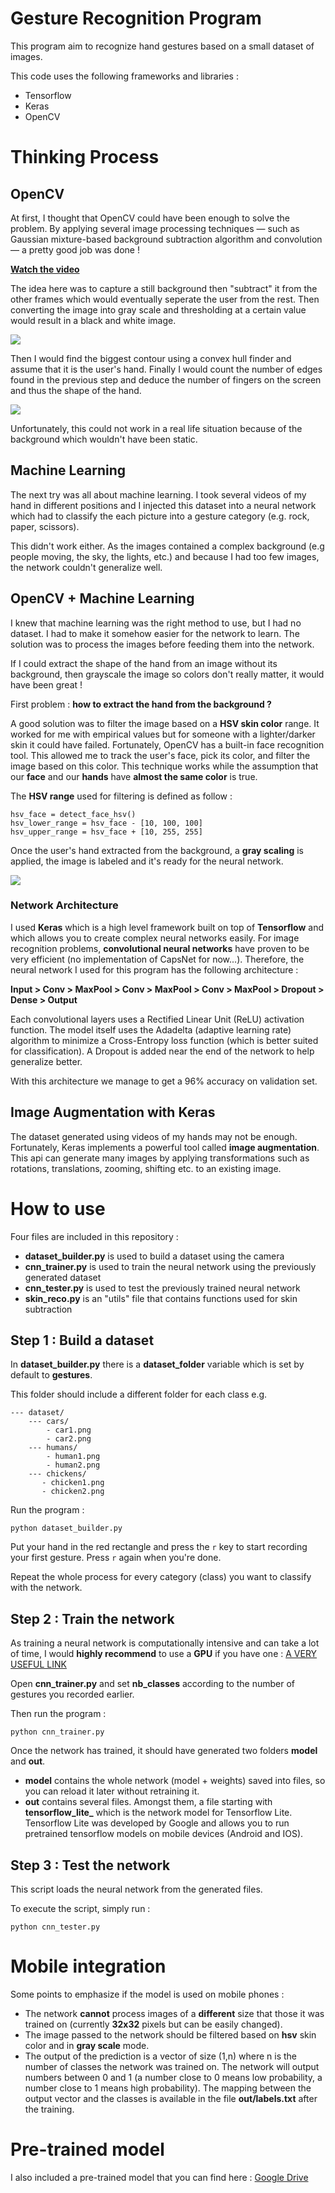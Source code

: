 # Gesture Recognition Program

This program aim to recognize hand gestures based on a small dataset of images.

This code uses the following frameworks and libraries :

* Tensorflow
* Keras
* OpenCV

# Thinking Process

## OpenCV

At first, I thought that OpenCV could have been enough to solve the problem. By applying several image processing techniques — such as Gaussian mixture-based background subtraction algorithm and convolution — a pretty good job was done !

**[Watch the video](https://github.com/OmarAflak/gesture_recognition/blob/master/res/video1.mp4?raw=true)**


The idea here was to capture a still background then "subtract" it from the other frames which would eventually seperate the user from the rest.
Then converting the image into gray scale and thresholding at a certain value would result in a black and white image.

<img src="https://github.com/OmarAflak/gesture_recognition/blob/master/res/image1.jpg?raw=true" />


Then I would find the biggest contour using a convex hull finder and assume that it is the user's hand. Finally I would count the number of edges found in the previous step and deduce the number of fingers on the screen and thus the shape of the hand.

<img src="https://github.com/OmarAflak/gesture_recognition/blob/master/res/image2.jpg?raw=true" />

Unfortunately, this could not work in a real life situation because of the background which wouldn't have been static.

## Machine Learning

The next try was all about machine learning. I took several videos of my hand in different positions and I injected this dataset into a neural network which had to classify the each picture into a gesture category (e.g. rock, paper, scissors).

This didn't work either. As the images contained a complex background (e.g people moving, the sky, the lights, etc.) and because I had too few images, the network couldn't generalize well.

## OpenCV + Machine Learning

I knew that machine learning was the right method to use, but I had no dataset. I had to make it somehow easier for the network to learn. The solution was to process the images before feeding them into the network.

If I could extract the shape of the hand from an image without its background, then grayscale the image so colors don't really matter, it would have been great !

First problem : **how to extract the hand from the background ?**

A good solution was to filter the image based on a **HSV skin color** range. It worked for me with empirical values but for someone with a lighter/darker skin it could have failed. Fortunately, OpenCV has a built-in face recognition tool. This allowed me to track the user's face, pick its color, and filter the image based on this color.
This technique works while the assumption that our **face** and our **hands** have **almost the same color** is true.

The **HSV range** used for filtering is defined as follow :
```
hsv_face = detect_face_hsv()
hsv_lower_range = hsv_face - [10, 100, 100]
hsv_upper_range = hsv_face + [10, 255, 255]
```

Once the user's hand extracted from the background, a **gray scaling** is applied, the image is labeled and it's ready for the neural network.

<img src="https://github.com/OmarAflak/gesture_recognition/blob/master/res/image3.png?raw=true" />

### Network Architecture

I used **Keras** which is a high level framework built on top of **Tensorflow** and which allows you to create complex neural networks easily.
For image recognition problems, **convolutional neural networks** have proven to be very efficient (no implementation of CapsNet for now...). Therefore, the neural network I used for this program has the following architecture :

**Input > Conv > MaxPool > Conv > MaxPool > Conv > MaxPool > Dropout > Dense > Output**

Each convolutional layers uses a Rectified Linear Unit (ReLU) activation function. The model itself uses the Adadelta (adaptive learning rate) algorithm to minimize a Cross-Entropy loss function (which is better suited for classification). A Dropout is added near the end of the network to help generalize better.

With this architecture we manage to get a 96% accuracy on validation set.

## Image Augmentation with Keras

The dataset generated using videos of my hands may not be enough. Fortunately, Keras implements a powerful tool called **image augmentation**. This api can generate many images by applying transformations such as rotations, translations, zooming, shifting etc. to an existing image.

# How to use

Four files are included in this repository :

* **dataset_builder.py** is used to build a dataset using the camera
* **cnn_trainer.py** is used to train the neural network using the previously generated dataset
* **cnn_tester.py** is used to test the previously trained neural network
* **skin_reco.py** is an "utils" file that contains functions used for skin subtraction

## Step 1 : Build a dataset

In **dataset_builder.py** there is a **dataset_folder** variable which is set by default to **gestures**.

This folder should include a different folder for each class e.g.

```
--- dataset/
    --- cars/
        - car1.png
        - car2.png
    --- humans/
        - human1.png
        - human2.png
    --- chickens/
       - chicken1.png
       - chicken2.png
```

Run the program :

```shell
python dataset_builder.py
```

Put your hand in the red rectangle and press the `r` key to start recording your first gesture. Press `r` again when you're done.

Repeat the whole process for every category (class) you want to classify with the network.

## Step 2 : Train the network

As training a neural network is computationally intensive and can take a lot of time, I would **highly recommend** to use a **GPU** if you have one : [A VERY USEFUL LINK](https://github.com/williamFalcon/tensorflow-gpu-install-ubuntu-16.04)

Open **cnn_trainer.py** and set **nb_classes** according to the number of gestures you recorded earlier.

Then run the program :

```shell
python cnn_trainer.py
```

Once the network has trained, it should have generated two folders **model** and **out**.
* **model** contains the whole network (model + weights) saved into files, so you can reload it later without retraining it.
* **out** contains several files. Amongst them, a file starting with **tensorflow_lite_** which is the network model for Tensorflow Lite. Tensorflow Lite was developed by Google and allows you to run pretrained tensorflow models on mobile devices (Android and IOS).  

## Step 3 : Test the network

This script loads the neural network from the generated files.

To execute the script, simply run :

```shell
python cnn_tester.py
```

# Mobile integration

Some points to emphasize if the model is used on mobile phones :

* The network **cannot** process images of a **different** size that those it was trained on (currently **32x32** pixels but can be easily changed).
* The image passed to the network should be filtered based on **hsv** skin color and in **gray scale** mode.
* The output of the prediction is a vector of size (1,n) where n is the number of classes the network was trained on. The network will output numbers between 0 and 1 (a number close to 0 means low probability, a number close to 1 means high probability). The mapping between the output vector and the classes is available in the file **out/labels.txt** after the training.

# Pre-trained model

I also included a pre-trained model that you can find here : [Google Drive](https://drive.google.com/drive/folders/1m-eXc9gCy95Fl5Koc3R2fyCULjBoXvlh?usp=sharing)
